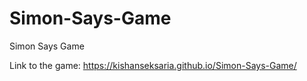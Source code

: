 # Simon-Says-Game
Simon Says Game

Link to the game: https://kishanseksaria.github.io/Simon-Says-Game/
